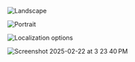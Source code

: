 ![Landscape](https://github.com/user-attachments/assets/b1548a28-8d3f-40e9-9ca0-40961668565a)

![Portrait](https://github.com/user-attachments/assets/1f66e23f-a4db-4dee-ae32-4754bd4c8691)

![Localization options](https://github.com/user-attachments/assets/c3c3a6ed-012b-481e-818b-13299716df7f)

![Screenshot 2025-02-22 at 3 23 40 PM](https://github.com/user-attachments/assets/67b75c1a-2957-4fa1-b50a-ff43734da46d)
